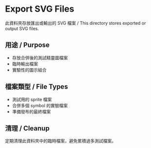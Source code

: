 # Export SVG Files

此資料夾存放匯出或輸出的 SVG 檔案 / This directory stores exported or output SVG files.

## 用途 / Purpose

- 存放合併後的測試精靈圖檔案
- 臨時輸出檔案
- 實驗性的圖示組合

## 檔案類型 / File Types

- 測試用的 sprite 檔案
- 合併多個 symbol 的實驗檔案
- 準備發布的最終檔案

## 清理 / Cleanup

定期清理此資料夾中的臨時檔案，避免累積過多測試檔案。